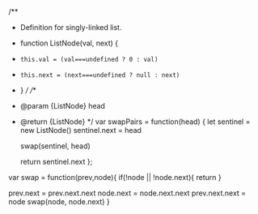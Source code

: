 /**
 * Definition for singly-linked list.
 * function ListNode(val, next) {
 *     this.val = (val===undefined ? 0 : val)
 *     this.next = (next===undefined ? null : next)
 * }
 */
/**
 * @param {ListNode} head
 * @return {ListNode}
 */
var swapPairs = function(head) {
    let sentinel = new ListNode()
    sentinel.next = head

    swap(sentinel, head)

    return sentinel.next
};

var swap = function(prev,node){
 if(!node || !node.next){
    return
 }

 prev.next = prev.next.next
 node.next = node.next.next
 prev.next.next = node
 swap(node, node.next)
}